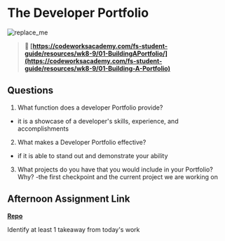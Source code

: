 # The Developer Portfolio

![replace_me](https://codeworks.blob.core.windows.net/public/assets/img/illustrations/placeholder.svg)

> **📖 [https://codeworksacademy.com/fs-student-guide/resources/wk8-9/01-BuildingAPortfolio/](https://codeworksacademy.com/fs-student-guide/resources/wk8-9/01-Building-A-Portfolio)**

## Questions

1. What function does a developer Portfolio provide?
- it is a showcase of a developer's skills, experience, and accomplishments
2. What makes a Developer Portfolio effective?
- if it is able to stand out and demonstrate your ability
3. What projects do you have that you would include in your Portfolio? Why?
-the first checkpoint and the current project we are working on
## Afternoon Assignment Link

**[Repo](https://github.com/BrysonBloom/no_link)**

Identify at least 1 takeaway from today's work
